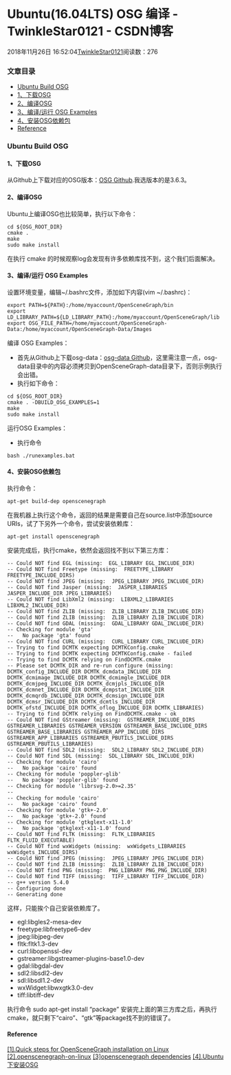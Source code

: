 # Ubuntu(16.04LTS) OSG 编译 - TwinkleStar0121 - CSDN博客





2018年11月26日 16:52:04[TwinkleStar0121](https://me.csdn.net/jvandc)阅读数：276











### 文章目录
- [Ubuntu Build OSG](#Ubuntu_Build_OSG_2)
- [1、下载OSG](#1OSG_3)
- [2、编译OSG](#2OSG_5)
- [3、编译/运行 OSG Examples](#3_OSG_Examples_15)
- [4、安装OSG依赖包](#4OSG_39)
- [Reference](#Reference_108)




### Ubuntu Build OSG

#### 1、下载OSG

从Github上下载对应的OSG版本：[OSG Github](https://github.com/openscenegraph/OpenSceneGraph).我选版本的是3.6.3。

#### 2、编译OSG

Ubuntu上编译OSG也比较简单，执行以下命令：

```
cd ${OSG_ROOT_DIR}
cmake .
make
sudo make install
```

在执行 cmake 的时候观察log会发现有许多依赖库找不到，这个我们后面解决。

#### 3、编译/运行 OSG Examples

设置环境变量，编辑~/.bashrc文件，添加如下内容(vim ~/.bashrc)：

```
export PATH=${PATH}:/home/myaccount/OpenSceneGraph/bin
export LD_LIBRARY_PATH=${LD_LIBRARY_PATH}:/home/myaccount/OpenSceneGraph/lib
export OSG_FILE_PATH=/home/myaccount/OpenSceneGraph-Data:/home/myaccount/OpenSceneGraph-Data/Images
```

编译 OSG Examples：
- 首先从Github上下载osg-data：[osg-data Github](https://github.com/openscenegraph/osg-data)，这里需注意一点，osg-data目录中的内容必须拷贝到OpenSceneGraph-data目录下，否则示例执行会出错。
- 执行如下命令：

```
cd ${OSG_ROOT_DIR}
cmake . -DBUILD_OSG_EXAMPLES=1
make
sudo make install
```

运行OSG Examples：
- 执行命令

```
bash ./runexamples.bat
```

#### 4、安装OSG依赖包

执行命令：

```
apt-get build-dep openscenegraph
```

在我机器上执行这个命令，返回的结果是需要自己在source.list中添加source URIs，试了下另外一个命令，尝试安装依赖库：

```
apt-get install openscenegraph
```

安装完成后，执行cmake，依然会返回找不到以下第三方库：

```
-- Could NOT find EGL (missing:  EGL_LIBRARY EGL_INCLUDE_DIR)
-- Could NOT find Freetype (missing:  FREETYPE_LIBRARY FREETYPE_INCLUDE_DIRS)
-- Could NOT find JPEG (missing:  JPEG_LIBRARY JPEG_INCLUDE_DIR)
-- Could NOT find Jasper (missing:  JASPER_LIBRARIES JASPER_INCLUDE_DIR JPEG_LIBRARIES)
-- Could NOT find LibXml2 (missing:  LIBXML2_LIBRARIES LIBXML2_INCLUDE_DIR)
-- Could NOT find ZLIB (missing:  ZLIB_LIBRARY ZLIB_INCLUDE_DIR)
-- Could NOT find ZLIB (missing:  ZLIB_LIBRARY ZLIB_INCLUDE_DIR)
-- Could NOT find GDAL (missing:  GDAL_LIBRARY GDAL_INCLUDE_DIR)
-- Checking for module 'gta'
--   No package 'gta' found
-- Could NOT find CURL (missing:  CURL_LIBRARY CURL_INCLUDE_DIR)
-- Trying to find DCMTK expecting DCMTKConfig.cmake
-- Trying to find DCMTK expecting DCMTKConfig.cmake - failed
-- Trying to find DCMTK relying on FindDCMTK.cmake
-- Please set DCMTK_DIR and re-run configure (missing:  DCMTK_config_INCLUDE_DIR DCMTK_dcmdata_INCLUDE_DIR DCMTK_dcmimage_INCLUDE_DIR DCMTK_dcmimgle_INCLUDE_DIR DCMTK_dcmjpeg_INCLUDE_DIR DCMTK_dcmjpls_INCLUDE_DIR DCMTK_dcmnet_INCLUDE_DIR DCMTK_dcmpstat_INCLUDE_DIR DCMTK_dcmqrdb_INCLUDE_DIR DCMTK_dcmsign_INCLUDE_DIR DCMTK_dcmsr_INCLUDE_DIR DCMTK_dcmtls_INCLUDE_DIR DCMTK_ofstd_INCLUDE_DIR DCMTK_oflog_INCLUDE_DIR DCMTK_LIBRARIES)
-- Trying to find DCMTK relying on FindDCMTK.cmake - ok
-- Could NOT find GStreamer (missing:  GSTREAMER_INCLUDE_DIRS GSTREAMER_LIBRARIES GSTREAMER_VERSION GSTREAMER_BASE_INCLUDE_DIRS GSTREAMER_BASE_LIBRARIES GSTREAMER_APP_INCLUDE_DIRS GSTREAMER_APP_LIBRARIES GSTREAMER_PBUTILS_INCLUDE_DIRS GSTREAMER_PBUTILS_LIBRARIES)
-- Could NOT find SDL2 (missing:  SDL2_LIBRARY SDL2_INCLUDE_DIR)
-- Could NOT find SDL (missing:  SDL_LIBRARY SDL_INCLUDE_DIR)
-- Checking for module 'cairo'
--   No package 'cairo' found
-- Checking for module 'poppler-glib'
--   No package 'poppler-glib' found
-- Checking for module 'librsvg-2.0>=2.35'
--  
-- Checking for module 'cairo'
--   No package 'cairo' found
-- Checking for module 'gtk+-2.0'
--   No package 'gtk+-2.0' found
-- Checking for module 'gtkglext-x11-1.0'
--   No package 'gtkglext-x11-1.0' found
-- Could NOT find FLTK (missing:  FLTK_LIBRARIES FLTK_FLUID_EXECUTABLE)
-- Could NOT find wxWidgets (missing:  wxWidgets_LIBRARIES wxWidgets_INCLUDE_DIRS)
-- Could NOT find JPEG (missing:  JPEG_LIBRARY JPEG_INCLUDE_DIR)
-- Could NOT find ZLIB (missing:  ZLIB_LIBRARY ZLIB_INCLUDE_DIR)
-- Could NOT find PNG (missing:  PNG_LIBRARY PNG_PNG_INCLUDE_DIR)
-- Could NOT find TIFF (missing:  TIFF_LIBRARY TIFF_INCLUDE_DIR)
-- g++ version 5.4.0
-- Configuring done
-- Generating done
```

这样，只能挨个自己安装依赖库了。
- egl:libgles2-mesa-dev
- freetype:libfreetype6-dev
- jpeg:libjpeg-dev
- fltk:fltk1.3-dev
- curl:libopenssl-dev
- gstreamer:libgstreamer-plugins-base1.0-dev
- gdal:libgdal-dev
- sdl2:libsdl2-dev
- sdl:libsdl1.2-dev
- wxWidget:libwxgtk3.0-dev
- tiff:libtiff-dev

执行命令 sudo apt-get install “package” 安装完上面的第三方库之后，再执行cmake，就只剩下“cairo”、“gtk”等package找不到的错误了。

#### Reference

[[1].Quick steps for OpenSceneGraph installation on Linux](https://vicrucann.github.io/tutorials/osg-linux-quick-install/)
[[2].openscenegraph-on-linux](https://bhattigurjot.wordpress.com/2013/12/27/openscenegraph-on-linux/)
[[3]openscenegraph dependencies](http://openscenegraph.sourceforge.net/documentation/OpenSceneGraph/doc/dependencies.html)
[[4].Ubuntu下安装OSG](https://blog.csdn.net/Sweeping_monk_ren/article/details/79766791)



